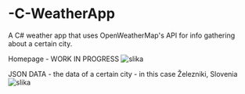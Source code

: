 # -C-WeatherApp
 A C# weather app that uses OpenWeatherMap's API for info gathering about a certain city.
 
 
Homepage - WORK IN PROGRESS
![slika](https://user-images.githubusercontent.com/83401411/125086449-f0ed5280-e0cb-11eb-8ca5-4d7f64e9509c.png)

JSON DATA - the data of a certain city - in this case Železniki, Slovenia
![slika](https://user-images.githubusercontent.com/83401411/125086553-09f60380-e0cc-11eb-9591-e5fb7620047f.png)
